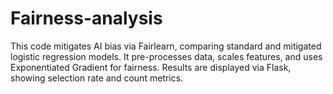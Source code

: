# Fairness-analysis
This code mitigates AI bias via Fairlearn, comparing standard and mitigated logistic regression models. It pre-processes data, scales features, and uses Exponentiated Gradient for fairness. Results are displayed via Flask, showing selection rate and count metrics.
